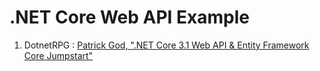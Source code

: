 # .NET Core Web API Example

1. DotnetRPG : [Patrick God, ".NET Core 3.1 Web API & Entity Framework Core Jumpstart"](https://www.youtube.com/watch?v=H4qg9HJX_SE)
